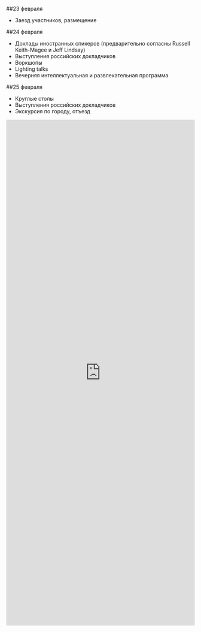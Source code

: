 ##23 февраля

* Заезд участников, размещение

##24 февраля

* Доклады иностранных спикеров (предварительно согласны Russell Keith-Magee и Jeff Lindsay)
* Выступления российских докладчиков
* Воркшопы
* Lighting talks
* Вечерняя интеллектуальная и развлекательная программа

##25 февраля 

* Круглые столы
* Выступления российских докладчиков
* Экскурсия по городу, отъезд

<iframe src="https://docs.google.com/spreadsheet/embeddedform?formkey=dDB1UlN4Q2k1bjRSOEhOXzdQVmFNSGc6MQ" width="100%" height="1350" frameborder="0" marginheight="0" marginwidth="0">Loading...</iframe>
